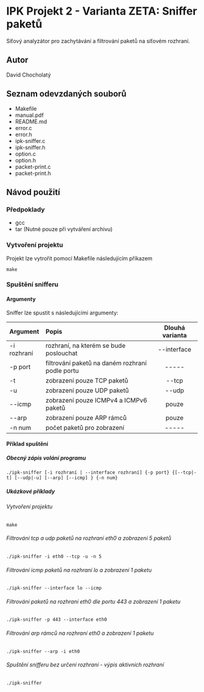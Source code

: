 # IPK Projekt 2 - Varianta ZETA: Sniffer paketů
Síťový analyzátor pro zachytávání a filtrování paketů na síťovém rozhraní.

## Autor
David Chocholatý

## Seznam odevzdaných souborů
- Makefile
- manual.pdf
- README.md
- error.c
- error.h
- ipk-sniffer.c
- ipk-sniffer.h
- option.c
- option.h
- packet-print.c
- packet-print.h

## Návod použití

### Předpoklady
- gcc
- tar (Nutné pouze při vytváření archivu)

### Vytvoření projektu
Projekt lze vytrořit pomocí Makefile následujícím příkazem
```console
make
```

### Spuštění snifferu

#### Argumenty

Sniffer lze spustit s následujícími argumenty:

| Argument    | Popis                                           | Dlouhá varianta  |
| :---        | :---                                            |      :----:      |
| -i rozhraní | rozhraní, na kterém se bude poslouchat          | --interface      |
| -p port     | filtrování paketů na daném rozhraní podle portu | -----            |
| -t          | zobrazení pouze TCP paketů                      | --tcp            |
| -u          | zobrazení pouze UDP paketů                      | --udp            |
| --icmp      | zobrazení pouze ICMPv4 a ICMPv6 paketů          | pouze            |
| --arp       | zobrazení pouze ARP rámců                       | pouze            |
| -n num      | počet paketů pro zobrazení                      | -----            |

#### Příklad spuštění 

##### Obecný zápis volání programu

```console
./ipk-sniffer [-i rozhraní | --interface rozhraní] {-p ­­port} {[--tcp|-t] [--udp|-u] [--arp] [--icmp] } {-n num}
```

##### Ukázkové příklady
###### Vytvoření projektu
```console
make
```

###### Filtrování tcp a udp paketů na rozhraní eth0 a zobrazení 5 paketů
```console
./ipk-sniffer -i eth0 --tcp -u -n 5
```

###### Filtrování icmp paketů na rozhraní lo a zobrazení 1 paketu
```console
./ipk-sniffer --interface lo --icmp
```

###### Filtrování paketů na rozhraní eth0 dle portu 443 a zobrazení 1 paketu
```console
./ipk-sniffer -p 443 --interface eth0
```

###### Filtrování arp rámců na rozhraní eth0 a zobrazení 1 paketu
```console
./ipk-sniffer --arp -i eth0
```

###### Spuštění snifferu bez určení rozhraní - výpis aktivních rozhraní
```console
./ipk-sniffer
```

